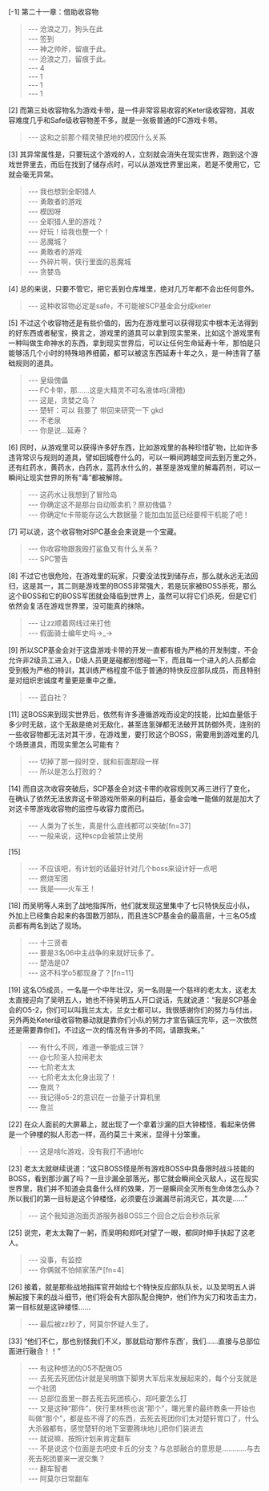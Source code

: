 
[-1] 第二十一章：借助收容物
>--- 沧浪之刀，狗头在此<br>
>--- 签到<br>
>--- 神之帅斧，留痕于此。<br>
>--- 沧浪之刀，留痕于此。<br>
>--- 4<br>
>--- 1<br>
>--- 1<br>
>--- 1<br>

[2] 而第三处收容物名为游戏卡带，是一件非常容易收容的Keter级收容物，其收容难度几乎和Safe级收容物差不多，就是一张极普通的FC游戏卡带。
>--- 这和之前那个精灵殖民地的模因什么关系<br>

[3] 其异常属性是，只要玩这个游戏的人，立刻就会消失在现实世界，跑到这个游戏世界里去，而后在找到了储存点时，可以从游戏世界里出来，若是不使用它，它就会毫无异常。
>--- 我也想到全职猎人<br>
>--- 勇敢者的游戏<br>
>--- 模因呀<br>
>--- 全职猎人里的游戏？<br>
>--- 好玩！给我也整一个！<br>
>--- 恶魔城？<br>
>--- 勇敢者的游戏<br>
>--- 外碎片啊，侠行里面的恶魔城<br>
>--- 贪婪岛<br>

[4] 总的来说，只要不管它，把它丢到仓库堆里，绝对几万年都不会出任何意外。
>--- 这种收容物必定是safe，不可能被SCP基金会分成keter<br>

[5] 不过这个收容物还是有些价值的，因为在游戏里可以获得现实中根本无法得到的好东西或者秘宝，换言之，游戏里的道具可以拿到现实里来，比如这个游戏里有一种叫做生命神水的东西，拿到现实世界后，可以让任何生命延寿十年，那怕是只能够活几个小时的特殊培养细菌，都可以被这东西延寿十年之久，是一种违背了基础规则的道具。
>--- 皇级傀儡<br>
>--- FC卡带，那……这是大精灵不可名液体吗(滑稽)<br>
>--- 这是，贪婪之岛？<br>
>--- 楚轩：可以 我要了 带回来研究一下 gkd<br>
>--- 不老泉<br>
>--- 你是说...延寿？<br>

[6] 同时，从游戏里可以获得许多好东西，比如游戏里的各种珍惜矿物，比如许多违背常识与规则的道具，譬如回城卷什么的，可以一瞬间跨越空间去到万里之外，还有红药水，黄药水，白药水，蓝药水什么的，甚至是游戏里的解毒药剂，可以一瞬间让现实世界的所有“毒”都被解除。
>--- 这药水让我想到了冒险岛<br>
>--- 你确定这不是那台自动贩卖机？原初傀儡？<br>
>--- 你确定fc卡带能存这么大数据量？能加血加蓝已经要榨干机能了吧！<br>

[7] 可以说，这个收容物对SPC基金会来说是一个宝藏。
>--- 你收容物跟我殴打鲨鱼又有什么关系？<br>
>--- SPC警告<br>

[8] 不过它也很危险，在游戏里的玩家，只要没法找到储存点，那么就永远无法回归，这是其一，其二则是游戏里的BOSS非常强大，若是玩家被BOSS杀死，那么这个BOSS和它的BOSS军团就会降临到世界上，虽然可以将它们杀死，但是它们依然会复活在游戏世界里，没可能真的抹除。
>--- 让zz顺着网线过来打他<br>
>--- 假面骑士编年史吗→_→<br>

[9] 所以SCP基金会对于这盘游戏卡带的开发一直都有极为严格的开发制度，不会允许非2级员工进入，D级人员更是碰都别想碰一下，而且每一个进入的人员都会受到极为严格的特训，其训练严格程度不低于普通的特快反应部队成员，而且特别是对组织忠诚度考量更是重中之重。
>--- 蓝白社？<br>

[11] 这BOSS来到现实世界后，依然有许多遵循游戏而设定的技能，比如血量低于多少时无敌，这个无敌是绝对无敌化，甚至连氢弹都无法破开其防御外壳，连别的一些收容物都无法对其干涉，在游戏里，要打败这个BOSS，需要用到游戏里的几个场景道具，而现实里怎么可能有？
>--- 切掉了那一段时空，就和前面那段一样<br>
>--- 所以是怎么打败的？<br>

[14] 而自这次收容突破后，SCP基金会对这卡带的收容规则又再三进行了变化，在确认了依然无法放弃这卡带游戏所带来的利益后，基金会唯一能做的就是加大了对这卡带游戏收容物的监控与收容力度而已。
>--- 人类为了长生，真是什么底线都可以突破[fn=37]<br>
>--- 一般来说，这种scp会被禁止使用<br>

[15] 
>--- 不应该吧，有计划的话最好针对几个boss来设计好一点吧<br>
>--- 燃烧军团<br>
>--- 我是——火车王！<br>

[18] 而吴明等人来到了战地指挥所，他们就发现这里集中了七只特快反应小队，外加上已经集合起来的各国数万部队，而且连SCP基金会的最高层，十三名O5成员都有两名到达了现场。
>--- 十三贤者<br>
>--- 要是3名06中主战争的来就好玩多了。<br>
>--- 楚浩是07<br>
>--- 这不科学o5都现身了？[fn=11]<br>

[19] 这名O5成员，一名是一个中年壮汉，另一名则是一个慈祥的老太太，这老太太直接迎向了吴明五人，她也不待吴明五人开口说话，先就说道：“我是SCP基金会的O5-2，你们可以叫我兰太太，兰女士都可以，我很感谢你们的努力与付出，另外两处Keter级收容物暴动就是靠你们小队的努力才宣告镇压完毕，这一次依然还是需要靠你们，不过这一次的情况有许多的不同，请跟我来。”
>--- 有什么不同，难道一拳能成三饼？<br>
>--- @七阶圣人拉闸老太<br>
>--- 七阶老太太<br>
>--- 七阶老太太化身出现了！<br>
>--- 詹岚？<br>
>--- 我记得o5-2的意识在一台量子计算机里<br>
>--- 詹兰<br>

[22] 在众人面前的大屏幕上，就出现了一个拿着沙漏的巨大钟楼怪，看起来仿佛是一个钟楼的拟人形态一样，高约莫三十来米，显得十分笨重。
>--- 这是啥fc游戏，没有我打不通地fc<br>

[23] 老太太就继续说道：“这只BOSS怪是所有游戏BOSS中具备限时战斗技能的BOSS，看到那沙漏了吗？一旦沙漏全部落光，那它就会瞬间全灭敌人，这在现实世界里，我们并不知道会具备什么样的效果，万一是瞬间全灭所有生命体怎么办？所以我们的第一目标是这个钟楼怪，必须要在沙漏漏尽前消灭它，其次是……”
>--- 这个我知道泡面页游服务器BOSS三个回合之后会秒杀玩家<br>

[25] 说完，老太太鞠了一躬，而吴明和郑吒对望了一眼，都同时伸手扶起了这老人。
>--- 没事，有监控<br>
>--- 你俩就不怕倾家荡产[fn=4]<br>

[26] 接着，就是那些战地指挥官开始给七个特快反应部队队长，以及吴明五人讲解起接下来的战斗细节，他们将会有大部队配合掩护，他们作为尖刀和攻击主力，第一目标就是这钟楼怪……
>--- 最后被zz秒了，阿莫尔怀疑人生了。<br>

[33] “他们不仁，那也别怪我们不义，那就启动‘那件东西’，我们……直接与总部位面进行融合！！”
>--- 有这种想法的O5不配做O5<br>
>--- 去死去死团估计就是吴明旗下脚男大军后来发展起来的，每个分支就是一个社团<br>
>--- 总部位面里一群去死去死团核心，郑吒要怎么打<br>
>--- 又是这种“那件”，侠行里林熊也说“那个”，曙光里的最终教条一开始也叫做“那个”，都是些不得了的东西，去死去死团你们太对楚轩胃口了，什么大杀器都有，感觉楚轩的地下室要腾块地儿把你们装进去<br>
>--- 就说嘛，按照计划来肯定翻车<br>
>--- 不是说这个位面是去吧皮卡丘的分支？与总部融合的意思是…………与去死去死团要来一波交集？<br>
>--- 翻车智者<br>
>--- 阿莫尔日常翻车<br>
